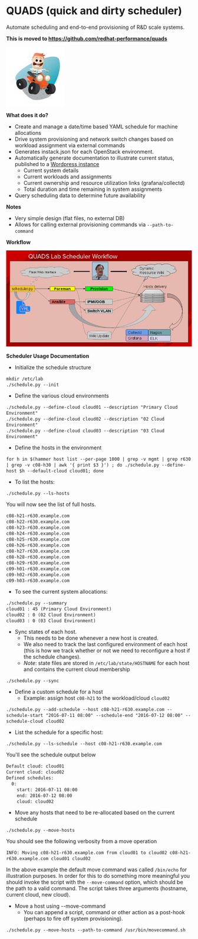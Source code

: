 QUADS (quick and dirty scheduler)
====================================

Automate scheduling and end-to-end provisioning of R&D scale systems.

**This is moved to https://github.com/redhat-performance/quads**

![quads](/lab-scheduler/image/quads.jpg?raw=true)

**What does it do?**
   - Create and manage a date/time based YAML schedule for machine allocations
   - Drive system provisioning and network switch changes based on workload assignment via external commands
   - Generates instack.json for each OpenStack environment.
   - Automatically generate documentation to illustrate current status, published to a [Wordpress instance](http://python-wordpress-xmlrpc.readthedocs.io/en/latest/examples/posts.html#pages)
     * Current system details
     * Current workloads and assignments
     * Current ownership and resource utilization links (grafana/collectd) 
     * Total duration and time remaining in system assignments
   - Query scheduling data to determine future availability

**Notes**
   - Very simple design (flat files, no external DB)
   - Allows for calling external provisioning commands via ```--path-to-command```

**Workflow**

![quadsworkflow](/lab-scheduler/image/quads-workflow.png?raw=true)

**Scheduler Usage Documentation**
   - Initialize the schedule structure

```
mkdir /etc/lab
./schedule.py --init
```

   - Define the various cloud environments

```
./schedule.py --define-cloud cloud01 --description "Primary Cloud Environment"
./schedule.py --define-cloud cloud02 --description "02 Cloud Environment"
./schedule.py --define-cloud cloud03 --description "03 Cloud Environment"
```

   - Define the hosts in the environment

```
for h in $(hammer host list --per-page 1000 | grep -v mgmt | grep r630 | grep -v c08-h30 | awk '{ print $3 }') ; do ./schedule.py --define-host $h --default-cloud cloud01; done
```

   - To list the hosts:

```
./schedule.py --ls-hosts
```
You will now see the list of full hosts.

```
c08-h21-r630.example.com
c08-h22-r630.example.com
c08-h23-r630.example.com
c08-h24-r630.example.com
c08-h25-r630.example.com
c08-h26-r630.example.com
c08-h27-r630.example.com
c08-h28-r630.example.com
c08-h29-r630.example.com
c09-h01-r630.example.com
c09-h02-r630.example.com
c09-h03-r630.example.com
```

   - To see the current system allocations:

```
./schedule.py --summary
cloud01 : 45 (Primary Cloud Environment)
cloud02 : 0 (02 Cloud Environment)
cloud03 : 0 (03 Cloud Environment)
```

   - Sync states of each host.
     - This needs to be done whenever a new host is created.
     - We also need to track the last configured environment of each host (this is how we track whether or not we need to reconfigure a host if the schedule changes).
     - *Note*: state files are stored in ```/etc/lab/state/HOSTNAME``` for each host and contains the current cloud membership

```
./schedule.py --sync
```

   - Define a custom schedule for a host
     - Example: assign host ```c08-h21``` to the workload/cloud ```cloud02```

```
./schedule.py --add-schedule --host c08-h21-r630.example.com --schedule-start "2016-07-11 08:00" --schedule-end "2016-07-12 08:00" --schedule-cloud cloud02
```

   - List the schedule for a specific host:

```
./schedule.py --ls-schedule --host c08-h21-r630.example.com
```

You'll see the schedule output below

```
Default cloud: cloud01
Current cloud: cloud02
Defined schedules:
  0:
    start: 2016-07-11 08:00
    end: 2016-07-12 08:00
    cloud: cloud02
```

   - Move any hosts that need to be re-allocated based on the current schedule

```
./schedule.py --move-hosts
```

You should see the following verbosity from a move operation

```
INFO: Moving c08-h21-r630.example.com from cloud01 to cloud02 c08-h21-r630.example.com cloud01 cloud02
```

In the above example the default move command was called ```/bin/echo``` for illustration purposes.  In order for this to do something more meaningful you should invoke the script with the ```--move-command``` option, which should be the path to a valid command.  The script takes three arguments (hostname, current cloud, new cloud).


   - Move a host using --move-command
     - You can append a script, command or other action as a post-hook (perhaps to fire off system provisioning).

```
./schedule.py --move-hosts --path-to-command /usr/bin/movecommand.sh
```
